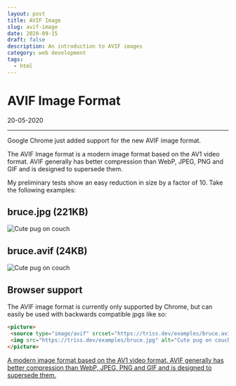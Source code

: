 ```yaml
---
layout: post
title: AVIF Image
slug: avif-image
date: 2020-09-15
draft: false
description: An introduction to AVIF images
category: web development
tags:
  - html
---
```


<style>

</style>

# AVIF Image Format

<p class='timestamp'><time datetime='20-05-2020'>20-05-2020</time></p>
<hr>

Google Chrome just added support for the new AVIF image format.

The AVIF Image format is a modern image format based on the AV1 video format. AVIF generally has better compression than WebP, JPEG, PNG and GIF and is designed to supersede them.

My preliminary tests show an easy reduction in size by a factor of 10. Take the following examples:

## bruce.jpg (221KB)

<img src="https://triss.dev/examples/bruce.jpg" alt="Cute pug on couch">

## bruce.avif (24KB)

<img src="https://triss.dev/examples/bruce.avif" alt="Cute pug on couch">

## Browser support

The AVIF image format is currently only supported by Chrome, but can easily be used with backwards compatible jpgs like so:

```html
<picture>
 <source type="image/avif" srcset="https://triss.dev/examples/bruce.avif" />
 <img src="https://triss.dev/examples/bruce.jpg" alt="Cute pug on couch" />
</picture>
```

<p class="ciu_embed" data-feature="avif" data-periods="future_1,current,past_1,past_2" data-accessible-colours="false">
  <a href="https://caniuse.com/#feat=mdn-avif">A modern image format based on the AV1 video format. AVIF generally has better compression than WebP, JPEG, PNG and GIF and is designed to supersede them.</a>
</p>

<script async src="https://static.codepen.io/assets/embed/ei.js"></script>
<script src="https://cdn.jsdelivr.net/gh/ireade/caniuse-embed/public/caniuse-embed.min.js"></script>

